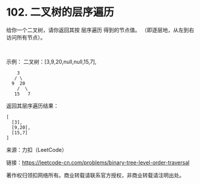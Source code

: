 # 102. 二叉树的层序遍历
给你一个二叉树，请你返回其按 层序遍历 得到的节点值。 （即逐层地，从左到右访问所有节点）。

 

示例：
二叉树：[3,9,20,null,null,15,7],
```
    3
   / \
  9  20
    /  \
   15   7
```
返回其层序遍历结果：
```
[
  [3],
  [9,20],
  [15,7]
]
```
来源：力扣（LeetCode）

链接：https://leetcode-cn.com/problems/binary-tree-level-order-traversal

著作权归领扣网络所有。商业转载请联系官方授权，非商业转载请注明出处。